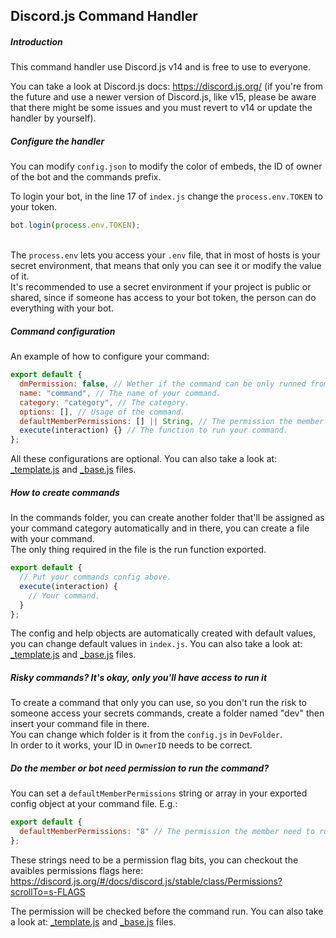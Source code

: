 ## Discord.js Command Handler
##### Introduction
This command handler use Discord.js v14 and is free to use to everyone.

You can take a look at Discord.js docs: https://discord.js.org/ (if you're from the future and use a newer version of Discord.js, like v15, please be aware that there might be some issues and you must revert to v14 or update the handler by yourself).

##### Configure the handler
You can modify ``config.json`` to modify the color of embeds, the ID of owner of the bot and the commands prefix.

To login your bot, in the line 17 of ``index.js`` change the ``process.env.TOKEN`` to your token.
```js
bot.login(process.env.TOKEN);
```
<br/>The ``process.env`` lets you access your ``.env`` file, that in most of hosts is your secret environment, that means that only you can see it or modify the value of it.
<br/>It's recommended to use a secret environment if your project is public or shared, since if someone has access to your bot token, the person can do everything with your bot.

##### Command configuration
An example of how to configure your command:
```js
export default {
  dmPermission: false, // Wether if the command can be only runned from a guild.
  name: "command", // The name of your command.
  category: "category", // The category.
  options: [], // Usage of the command.
  defaultMemberPermissions: [] || String, // The permission the member need to run command.
  execute(interaction) {} // The function to run your command.
};
```
All these configurations are optional.
You can also take a look at: [_template.js](https://github.com/Moeefa/Discord.js-Command-Handler/blob/Discord.js-v13/commands/_template.js) and [_base.js](https://github.com/Moeefa/Discord.js-Command-Handler/blob/Discord.js-v13/commands/_base.js) files.

##### How to create commands
In the commands folder, you can create another folder that'll be assigned as your command category automatically and in there, you can
create a file with your command.
<br/>The only thing required in the file is the run function exported. 
```js
export default {
  // Put your commands config above.
  execute(interaction) {
    // Your command.
  }
};
```
The config and help objects are automatically created with default values, you can change default values in ``index.js``.
You can also take a look at: [_template.js](https://github.com/Moeefa/Discord.js-Command-Handler/blob/Discord.js-v13/commands/_template.js) and [_base.js](https://github.com/Moeefa/Discord.js-Command-Handler/blob/Discord.js-v13/commands/_base.js) files.

##### Risky commands? It's okay, only you'll have access to run it
To create a command that only you can use, so you don't run the risk to someone access your secrets commands, create a folder named "dev" then insert your command file in there.
<br/>You can change which folder is it from the ``config.js`` in ``DevFolder``.
<br/>In order to it works, your ID in ``OwnerID`` needs to be correct.

##### Do the member or bot need permission to run the command?
You can set a ``defaultMemberPermissions`` string or array in your exported config object at your command file.
E.g.:
```js
export default {
  defaultMemberPermissions: "8" // The permission the member need to run the command in the guild it was ran.
};
```
These strings need to be a permission flag bits, you can checkout the avaibles permissions flags here:
https://discord.js.org/#/docs/discord.js/stable/class/Permissions?scrollTo=s-FLAGS

The permission will be checked before the command run.
You can also take a look at: [_template.js](https://github.com/Moeefa/Discord.js-Command-Handler/blob/Discord.js-v13/commands/_template.js) and [_base.js](https://github.com/Moeefa/Discord.js-Command-Handler/blob/Discord.js-v13/commands/_base.js) files.

